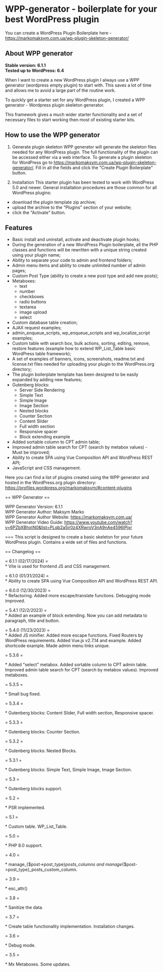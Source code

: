 # WPP-generator - boilerplate for your best WordPress plugin

You can create a WordPress Plugin Boilerplate here - https://markomaksym.com.ua/wp-plugin-skeleton-generator/

## About WPP generator
**Stable version: 6.1.1**  
**Tested up to WordPress: 6.4**  

When I want to create a new WordPress plugin I always use a WPP generator (wordpress empty plugin) to start with. This saves a lot of time and allows me to avoid a large part of the routine work.

To quickly get a starter set for any WordPress plugin, I created a WPP generator - Wordpress plugin skeleton generator.

This framework gives a much wider starter functionality and a set of necessary files to start working then most of existing starter kits.

## How to use the WPP generator
1. Generate plugin skeleton
WPP generator will generate the skeleton files needed for any WordPress plugin. The full functionality of the plugin can be accessed either via a web interface.
To generate a plugin skeleton for WordPress go to https://markomaksym.com.ua/wp-plugin-skeleton-generator/. Fill in all the fields and click the "Create Plugin Boilerplate" button.

2. Installation
This starter plugin has been tested to work with WordPress 5.0 and newer.
General installation procedures are those common for all WordPress plugins:
- download the plugin template zip archive;
- upload the archive to the "Plugins" section of your website;
- click the "Activate" button.

## Features
- Basic install and uninstall, activate and deactivate plugin hooks;
- During the generation of a new WordPress Plugin boilerplate, all the PHP classes and functions will be rewritten with a unique string created using your plugin name;
- Ability to separate your code to admin and frontend folders;
- Admin menu items and ability to create unlimited number of admin pages;
- Custom Post Type (ability to create a new post type and add new posts);
- Metaboxes:
    * text
    * number
    * checkboxes
    * radio buttons
    * textarea
    * image upload
    * select
- Custom database table creation;
- AJAX request examples;
- admin_enqueue_scripts, wp_enqueue_scripts and wp_localize_script examples;
- Custom table with search box, bulk actions, sorting, editing, remove, restore features (example how to extend WP_List_Table basic WordPress table framework);
- A set of examples of banners, icons, screenshots, readme.txt and license.txt files needed for uploading your plugin to the WordPress.org directory;
- The plugin boilerplate template has been designed to be easily expanded by adding new features;
- Gutenberg blocks:
    * Server Side Rendering
    * Simple Text
    * Simple Image
    * Image Section
    * Nested blocks
    * Counter Section
    * Content Slider
    * Full width section
    * Responsive spacer
    * Block extending example
- Added sortable column to CPT admin table;
- Improved admin table search for CPT (search by metabox values) - Must be improved;
- Ability to create SPA using Vue Composition API and WordPress REST API;
- JavaScript and CSS management.

Here you can find a list of plugins created using the WPP generator and hosted in the WordPress.org plugin directory: https://profiles.wordpress.org/markomaksym/#content-plugins

== WPP Generator ==

WPP Generator Version:        6.1.1  
WPP Generator Author:         Maksym Marko  
WPP Generator Author Website: https://markomaksym.com.ua/  
WPP Generator Video Guide:    https://www.youtube.com/watch?v=6PZbXBhxtN0&list=PLqb2a5jr0z4XRwroV3nA9nAe4596lPjxr

===
This script is designed to create a basic skeleton for your future WordPress plugin.
Contains a wide set of files and functions.

== Changelog ==

= 6.1.1 (02/17/2024) =  
\* Vite is used for frontend JS and CSS management.

= 6.1.0 (01/31/2024) =  
\* Ability to create SPA using Vue Composition API and WordPress REST API.

= 6.0.0 (12/30/2023) =  
\* Refactoring. Added more escape/translate functions. Debugging mode improved.

= 5.4.1 (12/2/2023) =  
\* Added an example of block extending. Now you can add metadata to paragraph, title and button.

= 5.4.0 (11/23/2023) =  
\* Added JS minifier. Added more escape functions. Fixed Routers by WordPress requirements. Added Vue.js v2.7.14 and example. Added shortcode example. Made admin menu links unique.

= 5.3.6 =

\* Added "select" metabox. Added sortable column to CPT admin table. Improved admin table search for CPT (search by metabox values). Improved metaboxes.

= 5.3.5 =

\* Small bug fixed.

= 5.3.4 =

\* Gutenberg blocks: Content Slider, Full width section, Responsive spacer.

= 5.3.3 =

\* Gutenberg blocks: Counter Section.

= 5.3.2 =

\* Gutenberg blocks: Nested Blocks.

= 5.3.1 =

\* Gutenberg blocks: Simple Text, Simple Image, Image Section.

= 5.3 =

\* Gutenberg blocks support.

= 5.2 =

\* PSR implemented.

= 5.1 =

\* Custom table. WP_List_Table.

= 5.0 =

\* PHP 8.0 support.

= 4.0 =

\* manage_{$post->post_type}_posts_columns and manage_{$post->post_type}_posts_custom_column.

= 3.9 =

\* esc_attr()

= 3.8 =

\* Sanitize the data.

= 3.7 =

\* Create table functionality implementation. Installation changes.

= 3.6 =

\* Debug mode.

= 3.5 =

\* Mx Metaboxes. Some updates.